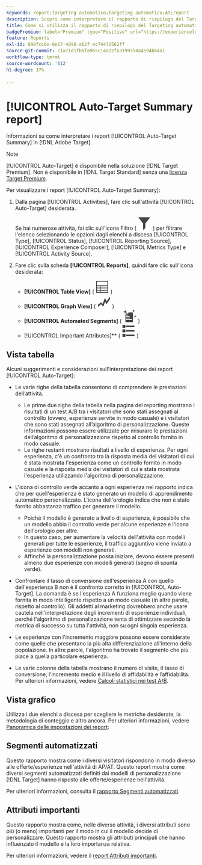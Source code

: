 ```yaml
---
keywords: report;targeting automatico;targeting automatico;AT;report
description: Scopri come interpretare il rapporto di riepilogo del Targeting automatico in Adobe Target. Da questo rapporto puoi passare ai rapporti Segmenti automatizzati e Attributi importanti.
title: Come si utilizza il rapporto di riepilogo del Targeting automatico?
badgePremium: label="Premium" type="Positive" url="https://experienceleague.adobe.com/docs/target/using/introduction/intro.html?lang=en#premium newtab=true" tooltip="Scopri cosa è incluso in Target Premium."
feature: Reports
exl-id: 098fcc0e-8e17-4898-ab2f-ec74472562ff
source-git-commit: c1a71d1fb6fa9b5c14e22fa3199358a4594bb4a1
workflow-type: tm+mt
source-wordcount: '612'
ht-degree: 37%

---
```


# [!UICONTROL Auto-Target Summary report]

Informazioni su come interpretare i report [!UICONTROL Auto-Target Summary] in [!DNL Adobe Target].

>[!NOTE]
>
>[!UICONTROL Auto-Target] è disponibile nella soluzione [!DNL Target Premium]. Non è disponibile in [!DNL Target Standard] senza una [licenza Target Premium](/help/main/c-intro/intro.md#premium).

Per visualizzare i report [!UICONTROL Auto-Target Summary]:

1. Dalla pagina [!UICONTROL Activities], fare clic sull&#39;attività [!UICONTROL Auto-Target] desiderata.

   Se hai numerose attività, fai clic sull&#39;icona Filtro ( ![icona Filtro](/help/main/assets/icons/Filter.svg) ) per filtrare l&#39;elenco selezionando le opzioni dagli elenchi a discesa [!UICONTROL Type], [!UICONTROL Status], [!UICONTROL Reporting Source], [!UICONTROL Experience Composer], [!UICONTROL Metrics Type] e [!UICONTROL Activity Source].

1. Fare clic sulla scheda **[!UICONTROL Reports]**, quindi fare clic sull&#39;icona desiderata:

   * **[!UICONTROL Table View]** ( ![Icona Vista tabella](/help/main/assets/icons/Table.svg) )
   * **[!UICONTROL Graph View]** ( ![Icona Vista grafico](/help/main/assets/icons/GraphTrend.svg) )
   * **[!UICONTROL Automated Segments]** ( ![Rapporto Segmenti automatizzati](/help/main/assets/icons/AutomatedSegment.svg) )
   * [!UICONTROL Important Attributes]** ( ![Icona Attributi importanti](/help/main/assets/icons/ViewList.svg) )

## Vista tabella

Alcuni suggerimenti e considerazioni sull&#39;interpretazione dei report [!UICONTROL Auto-Target]:

* Le varie righe della tabella consentono di comprendere le prestazioni dell’attività.

   * Le prime due righe della tabella nella pagina del reporting mostrano i risultati di un test A/B tra i visitatori che sono stati assegnati al controllo (ovvero, esperienze servite in modo casuale) e i visitatori che sono stati assegnati all’algoritmo di personalizzazione. Queste informazioni possono essere utilizzate per misurare le prestazioni dell’algoritmo di personalizzazione rispetto al controllo fornito in modo casuale.
   * Le righe restanti mostrano risultati a livello di esperienza. Per ogni esperienza, c&#39;è un confronto tra la risposta media dei visitatori di cui è stata mostrata l&#39;esperienza come un controllo fornito in modo casuale e la risposta media dei visitatori di cui è stata mostrata l&#39;esperienza utilizzando l&#39;algoritmo di personalizzazione.

* L&#39;icona di controllo verde accanto a ogni esperienza nel rapporto indica che per quell&#39;esperienza è stato generato un modello di apprendimento automatico personalizzato. L&#39;icona dell&#39;orologio indica che non è stato fornito abbastanza traffico per generare il modello.

   * Poiché il modello è generato a livello di esperienza, è possibile che un modello abbia il controllo verde per alcune esperienze e l&#39;icona dell&#39;orologio per altre.
   * In questo caso, per aumentare la velocità dell&#39;attività con modelli generati per tutte le esperienze, il traffico aggiuntivo viene inviato a esperienze con modelli non generati.
   * Affinché la personalizzazione possa iniziare, devono essere presenti almeno due esperienze con modelli generati (segno di spunta verde).

* Confrontare il tasso di conversione dell&#39;esperienza A con quello dell&#39;esperienza B non è il confronto corretto in [!UICONTROL Auto-Target]. La domanda è se l&#39;esperienza A funziona meglio quando viene fornita in modo intelligente rispetto a un modo casuale (in altre parole, rispetto al controllo). Gli addetti al marketing dovrebbero anche usare cautela nell&#39;interpretazione degli incrementi di esperienze individuali, perché l&#39;algoritmo di personalizzazione tenta di ottimizzare secondo la metrica di successo su tutta l&#39;attività, non su ogni singola esperienza.
* Le esperienze con l&#39;incremento maggiore possono essere considerate come quelle che presentano la più alta differenziazione all&#39;interno della popolazione. In altre parole, l&#39;algoritmo ha trovato il segmento che più piace a quella particolare esperienza.
* Le varie colonne della tabella mostrano il numero di visite, il tasso di conversione, l’incremento medio e il livello di affidabilità e l’affidabilità. Per ulteriori informazioni, vedere [Calcoli statistici nei test A/B](/help/main/c-reports/statistical-methodology/statistical-calculations.md).

## Vista grafico

Utilizza i due elenchi a discesa per scegliere le metriche desiderate, la metodologia di conteggio e altro ancora. Per ulteriori informazioni, vedere [Panoramica delle impostazioni dei report](/help/main/c-reports/c-report-settings/report-settings.md):

## Segmenti automatizzati

Questo rapporto mostra come i diversi visitatori rispondono in modo diverso alle offerte/esperienze nell&#39;attività di AP/AT. Questo report mostra come diversi segmenti automatizzati definiti dai modelli di personalizzazione [!DNL Target] hanno risposto alle offerte/esperienze nell&#39;attività.

Per ulteriori informazioni, consulta il [rapporto Segmenti automatizzati](/help/main/c-reports/c-personalization-insights-reports/automated-segments-report.md).

## Attributi importanti

Questo rapporto mostra come, nelle diverse attività, i diversi attributi sono più (o meno) importanti per il modo in cui il modello decide di personalizzare. Questo rapporto mostra gli attributi principali che hanno influenzato il modello e la loro importanza relativa.

Per ulteriori informazioni, vedere il [report Attributi importanti](/help/main/c-reports/c-personalization-insights-reports/important-attributes-report.md).

